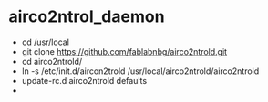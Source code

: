 # airco2ntrol_daemon

* cd /usr/local
* git clone https://github.com/fablabnbg/airco2ntrold.git
* cd airco2ntrold/
* ln -s /etc/init.d/aircon2trold /usr/local/airco2ntrold/airco2ntrold
* update-rc.d airco2ntrold defaults
* 
